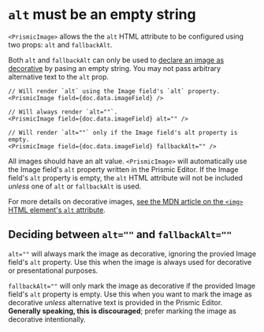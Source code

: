 # `alt` must be an empty string

`<PrismicImage>` allows the the `alt` HTML attribute to be configured using two props: `alt` and `fallbackAlt`.

Both `alt` and `fallbackAlt` can only be used to [declare an image as decorative][mdn-alt-decorative-image] by pasing an empty string. You may not pass arbitrary alternative text to the `alt` prop.

```tsx
// Will render `alt` using the Image field's `alt` property.
<PrismicImage field={doc.data.imageField} />

// Will always render `alt=""`.
<PrismicImage field={doc.data.imageField} alt="" />

// Will render `alt=""` only if the Image field's alt property is empty.
<PrismicImage field={doc.data.imageField} fallbackAlt="" />
```

All images should have an alt value. `<PrismicImage>` will automatically use the Image field's `alt` property written in the Prismic Editor. If the Image field's `alt` property is empty, the `alt` HTML attribute will not be included _unless_ one of `alt` or `fallbackAlt` is used.

For more details on decorative images, [see the MDN article on the `<img>` HTML element's `alt` attribute][mdn-alt-decorative-image].

## Deciding between `alt=""` and `fallbackAlt=""`

`alt=""` will always mark the image as decorative, ignoring the provied Image field's `alt` property. Use this when the image is always used for decorative or presentational purposes.

`fallbackAlt=""` will only mark the image as decorative if the provided Image field's `alt` property is empty. Use this when you want to mark the image as decorative _unless_ alternative text is provided in the Prismic Editor. **Generally speaking, this is discouraged**; prefer marking the image as decorative intentionally.

[mdn-alt-decorative-image]: https://developer.mozilla.org/en-US/docs/Web/API/HTMLImageElement/alt#decorative_images
